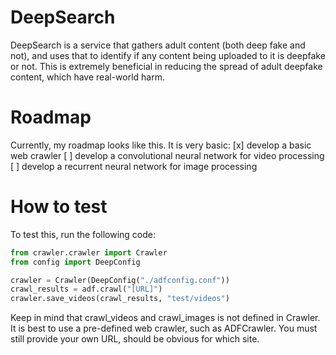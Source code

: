 # DeepSearch
DeepSearch is a service that gathers adult content (both deep fake and not), and uses that to identify if any content being uploaded to it is deepfake or not. This is extremely beneficial in reducing the spread of adult deepfake content, which have real-world harm.

# Roadmap
Currently, my roadmap looks like this. It is very basic:
    [x] develop a basic web crawler
    [ ] develop a convolutional neural network for video processing
    [ ] develop a recurrent neural network for image processing

# How to test
To test this, run the following code:
```python
from crawler.crawler import Crawler
from config import DeepConfig

crawler = Crawler(DeepConfig("./adfconfig.conf"))
crawl_results = adf.crawl("[URL]")
crawler.save_videos(crawl_results, "test/videos")
```

Keep in mind that crawl_videos and crawl_images is not defined in Crawler. It is best to use a pre-defined web crawler, such as ADFCrawler.
You must still provide your own URL, should be obvious for which site.